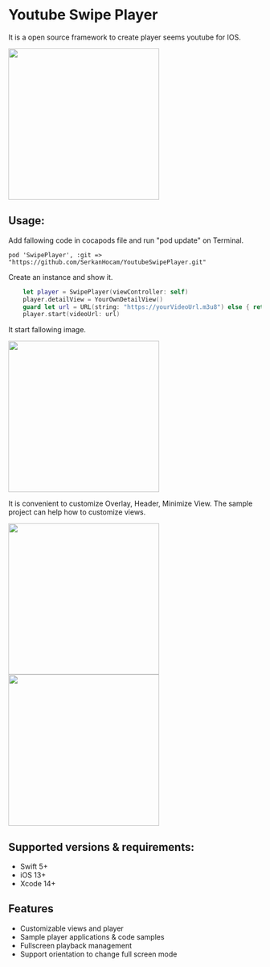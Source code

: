 
# Youtube Swipe Player

It is a open source framework to create player seems youtube for IOS.

<p float="left">
  <img src="https://www.serkanhocam.com/github/youtube_player/anim.gif" width="300" />
</p>

## Usage:

Add fallowing code in cocapods file and run "pod update" on Terminal.


`pod 'SwipePlayer', :git => "https://github.com/SerkanHocam/YoutubeSwipePlayer.git"`


Create an instance and show it.

```swift
    let player = SwipePlayer(viewController: self)
    player.detailView = YourOwnDetailView()
    guard let url = URL(string: "https://yourVideoUrl.m3u8") else { return }
    player.start(videoUrl: url)
```

It start fallowing image.

<p float="left">
  <img src="https://www.serkanhocam.com/github/youtube_player/default.png" width="300" />
</p>

It is convenient to customize Overlay, Header, Minimize View.
The sample project can help how to customize views.

<p float="left">
  <img src="https://www.serkanhocam.com/github/youtube_player/overlay.png" width="300" />
  <img src="https://www.serkanhocam.com/github/youtube_player/header.png" width="300" />
</p>

## Supported versions & requirements:

- Swift 5+
- iOS 13+
- Xcode 14+

## Features

- Customizable views and player 
- Sample player applications & code samples
- Fullscreen playback management
- Support orientation to change full screen mode



